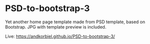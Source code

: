 # PSD-to-bootstrap-3

 Yet another home page template made from PSD template, based on Bootstrap. JPG with template preview is included.
 
 Live:
 https://andkorbiel.github.io/PSD-to-bootstrap-3/
